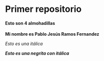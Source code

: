 # Primer repositorio

#### Esto son 4 almohadillas 

**Mi nombre es Pablo Jesús Ramos Fernandez**

*Esto es una itálica*

**_Esto es una negrita con itálica_**
